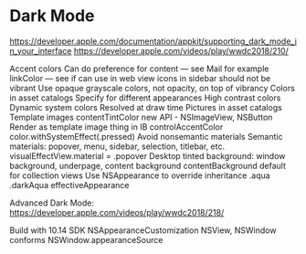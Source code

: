 # Dark Mode

https://developer.apple.com/documentation/appkit/supporting_dark_mode_in_your_interface
https://developer.apple.com/videos/play/wwdc2018/210/

Accent colors
Can do preference for content —  see Mail for example
linkColor — see if can use in web view
icons in sidebar should not be vibrant
Use opaque grayscale colors, not opacity, on top of vibrancy
Colors in asset catalogs
	Specify for different  appearances
	High contrast colors
Dynamic system colors
Resolved at draw time
Pictures in asset catalogs
Template images
	contentTintColor new API - NSImageView, NSButton
Render as template image thing in IB
controlAccentColor
color.withSystemEffect(.pressed)
Avoid nonsemantic materials
Semantic materials: popover, menu, sidebar, selection, titlebar, etc.
visualEffectView.material = .popover
Desktop tinted background: window background, underpage, content background
contentBackground default for collection views
Use NSAppearance to override inheritance
.aqua
.darkAqua
effectiveAppearance

Advanced Dark Mode:
  https://developer.apple.com/videos/play/wwdc2018/218/

Build with 10.14 SDK
NSAppearanceCustomization
NSView, NSWindow conforms
NSWindow.appearanceSource

